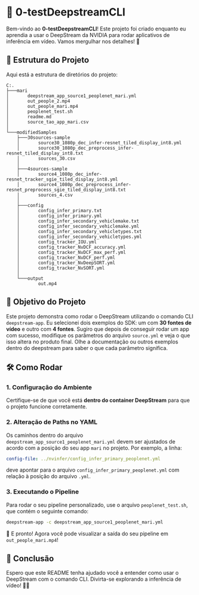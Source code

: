 # 🚀 0-testDeepstreamCLI

Bem-vindo ao **0-testDeepstreamCLI**! Este projeto foi criado enquanto eu aprendia a usar o DeepStream da NVIDIA para rodar aplicativos de inferência em vídeo. Vamos mergulhar nos detalhes! 🌊

## 📁 Estrutura do Projeto

Aqui está a estrutura de diretórios do projeto:

```
C:.
├───mari
│       deepstream_app_source1_peoplenet_mari.yml
│       out_people_2.mp4
│       out_people_mari.mp4
│       peoplenet_test.sh
│       readme.md
│       source_tao_app_mari.csv
│
└───modifiedSamples
    ├───30sources-sample
    │       source30_1080p_dec_infer-resnet_tiled_display_int8.yml
    │       source30_1080p_dec_preprocess_infer-resnet_tiled_display_int8.txt
    │       sources_30.csv
    │
    ├───4sources-sample
    │       source4_1080p_dec_infer-resnet_tracker_sgie_tiled_display_int8.yml
    │       source4_1080p_dec_preprocess_infer-resnet_preprocess_sgie_tiled_display_int8.txt
    │       sources_4.csv
    │
    ├───config
    │       config_infer_primary.txt
    │       config_infer_primary.yml
    │       config_infer_secondary_vehiclemake.txt
    │       config_infer_secondary_vehiclemake.yml
    │       config_infer_secondary_vehicletypes.txt
    │       config_infer_secondary_vehicletypes.yml
    │       config_tracker_IOU.yml
    │       config_tracker_NvDCF_accuracy.yml
    │       config_tracker_NvDCF_max_perf.yml
    │       config_tracker_NvDCF_perf.yml
    │       config_tracker_NvDeepSORT.yml
    │       config_tracker_NvSORT.yml
    │
    └───output
            out.mp4
```

## 🎯 Objetivo do Projeto

Este projeto demonstra como rodar o DeepStream utilizando o comando CLI `deepstream-app`. Eu selecionei dois exemplos do SDK: um com **30 fontes de vídeo** e outro com **4 fontes**. Sugiro que depois de conseguir rodar um app com sucesso, modifique os parâmetros do arquivo ``source.yml`` e veja o que isso altera no produto final. Olhe a documentação ou outros exemplos dentro do deepstream para saber o que cada parâmetro significa. 

## 🛠️ Como Rodar

### 1. **Configuração do Ambiente**

Certifique-se de que você está **dentro do container DeepStream** para que o projeto funcione corretamente. 

### 2. **Alteração de Paths no YAML**

Os caminhos dentro do arquivo `deepstream_app_source1_peoplenet_mari.yml` devem ser ajustados de acordo com a posição do seu app `mari` no projeto. Por exemplo, a linha:

```yaml
config-file: ../nvinfer/config_infer_primary_peoplenet.yml
```

deve apontar para o arquivo `config_infer_primary_peoplenet.yml` com relação à posição do arquivo `.yml`.

### 3. **Executando o Pipeline**

Para rodar o seu pipeline personalizado, use o arquivo `peoplenet_test.sh`, que contém o seguinte comando:

```bash
deepstream-app -c deepstream_app_source1_peoplenet_mari.yml
```

🎉 E pronto! Agora você pode visualizar a saída do seu pipeline em `out_people_mari.mp4`!

## 📝 Conclusão

Espero que este README tenha ajudado você a entender como usar o DeepStream com o comando CLI. Divirta-se explorando a inferência de vídeo! 🎥✨

